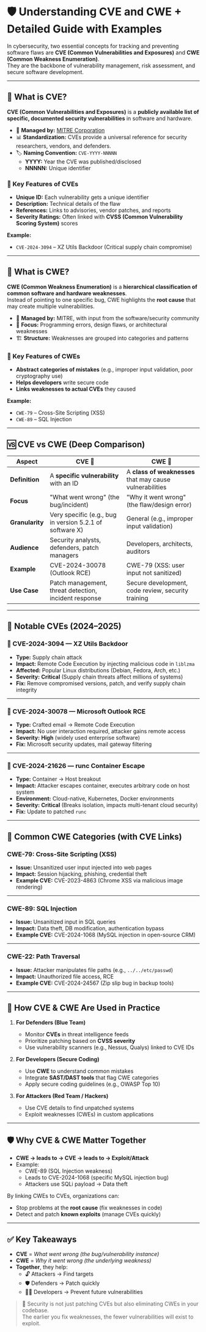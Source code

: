 # 🛡️ Understanding CVE and CWE + Detailed Guide with Examples

In cybersecurity, two essential concepts for tracking and preventing software flaws are **CVE (Common Vulnerabilities and Exposures)** and **CWE (Common Weakness Enumeration)**.  
They are the backbone of vulnerability management, risk assessment, and secure software development.

---

## 🔎 What is CVE?

**CVE (Common Vulnerabilities and Exposures)** is a **publicly available list of specific, documented security vulnerabilities** in software and hardware.  

- 📌 **Managed by:** [MITRE Corporation](https://cve.org)  
- 📊 **Standardization:** CVEs provide a universal reference for security researchers, vendors, and defenders.  
- 🏷️ **Naming Convention:** `CVE-YYYY-NNNNN`  
  - **YYYY:** Year the CVE was published/disclosed  
  - **NNNNN:** Unique identifier  

### 📌 Key Features of CVEs
- **Unique ID:** Each vulnerability gets a unique identifier  
- **Description:** Technical details of the flaw  
- **References:** Links to advisories, vendor patches, and reports  
- **Severity Ratings:** Often linked with **CVSS (Common Vulnerability Scoring System)** scores  

**Example:**  
- `CVE-2024-3094` – XZ Utils Backdoor (Critical supply chain compromise)  

---

## 🔎 What is CWE?

**CWE (Common Weakness Enumeration)** is a **hierarchical classification of common software and hardware weaknesses**.  
Instead of pointing to one specific bug, CWE highlights the **root cause** that may create multiple vulnerabilities.  

- 📌 **Managed by:** MITRE, with input from the software/security community  
- 🧩 **Focus:** Programming errors, design flaws, or architectural weaknesses  
- 🏗️ **Structure:** Weaknesses are grouped into categories and patterns  

### 📌 Key Features of CWEs
- **Abstract categories of mistakes** (e.g., improper input validation, poor cryptography use)  
- **Helps developers** write secure code  
- **Links weaknesses to actual CVEs** they caused  

**Example:**  
- `CWE-79` – Cross-Site Scripting (XSS)  
- `CWE-89` – SQL Injection  

---

## 🆚 CVE vs CWE (Deep Comparison)

| Aspect          | CVE 📝 | CWE 🧩 |
|-----------------|--------|--------|
| **Definition**  | A **specific vulnerability** with an ID | A **class of weaknesses** that may cause vulnerabilities |
| **Focus**       | "What went wrong" (the bug/incident) | "Why it went wrong" (the flaw/design error) |
| **Granularity** | Very specific (e.g., bug in version 5.2.1 of software X) | General (e.g., improper input validation) |
| **Audience**    | Security analysts, defenders, patch managers | Developers, architects, auditors |
| **Example**     | CVE-2024-30078 (Outlook RCE) | CWE-79 (XSS: user input not sanitized) |
| **Use Case**    | Patch management, threat detection, incident response | Secure development, code review, security training |

---

## 🚨 Notable CVEs (2024–2025)

### 🔹 CVE-2024-3094 — XZ Utils Backdoor
- **Type:** Supply chain attack  
- **Impact:** Remote Code Execution by injecting malicious code in `liblzma`  
- **Affected:** Popular Linux distributions (Debian, Fedora, Arch, etc.)  
- **Severity:** **Critical** (Supply chain threats affect millions of systems)  
- **Fix:** Remove compromised versions, patch, and verify supply chain integrity  

---

### 🔹 CVE-2024-30078 — Microsoft Outlook RCE
- **Type:** Crafted email → Remote Code Execution  
- **Impact:** No user interaction required, attacker gains remote access  
- **Severity:** **High** (widely used enterprise software)  
- **Fix:** Microsoft security updates, mail gateway filtering  

---

### 🔹 CVE-2024-21626 — runc Container Escape
- **Type:** Container → Host breakout  
- **Impact:** Attacker escapes container, executes arbitrary code on host system  
- **Environment:** Cloud-native, Kubernetes, Docker environments  
- **Severity:** **Critical** (Breaks isolation, impacts multi-tenant cloud security)  
- **Fix:** Update to patched `runc`  

---

## 📂 Common CWE Categories (with CVE Links)

### CWE-79: Cross-Site Scripting (XSS)
- **Issue:** Unsanitized user input injected into web pages  
- **Impact:** Session hijacking, phishing, credential theft  
- **Example CVE:** CVE-2023-4863 (Chrome XSS via malicious image rendering)  

---

### CWE-89: SQL Injection
- **Issue:** Unsanitized input in SQL queries  
- **Impact:** Data theft, DB modification, authentication bypass  
- **Example CVE:** CVE-2024-1068 (MySQL injection in open-source CRM)  

---

### CWE-22: Path Traversal
- **Issue:** Attacker manipulates file paths (e.g., `../../etc/passwd`)  
- **Impact:** Unauthorized file access, RCE  
- **Example CVE:** CVE-2024-24567 (Zip slip bug in backup tools)  

---

## 🔧 How CVE & CWE Are Used in Practice

1. **For Defenders (Blue Team)**  
   - Monitor **CVEs** in threat intelligence feeds  
   - Prioritize patching based on **CVSS severity**  
   - Use vulnerability scanners (e.g., Nessus, Qualys) linked to CVE IDs  

2. **For Developers (Secure Coding)**  
   - Use **CWE** to understand common mistakes  
   - Integrate **SAST/DAST tools** that flag CWE categories  
   - Apply secure coding guidelines (e.g., OWASP Top 10)  

3. **For Attackers (Red Team / Hackers)**  
   - Use CVE details to find unpatched systems  
   - Exploit weaknesses (CWEs) in custom applications  

---

## 🛡️ Why CVE & CWE Matter Together

- **CWE → leads to → CVE → leads to → Exploit/Attack**  
- Example:  
  - CWE-89 (SQL Injection weakness)  
  - Leads to CVE-2024-1068 (specific MySQL injection bug)  
  - Attackers use SQLi payload → Data theft  

By linking CWEs to CVEs, organizations can:
- Stop problems at the **root cause** (fix weaknesses in code)  
- Detect and patch **known exploits** (manage CVEs quickly)  

---

## ✅ Key Takeaways

- **CVE** = *What went wrong (the bug/vulnerability instance)*  
- **CWE** = *Why it went wrong (the underlying weakness)*  
- **Together**, they help:  
  - 🔓 Attackers → Find targets  
  - 🛡️ Defenders → Patch quickly  
  - 👩‍💻 Developers → Prevent future vulnerabilities  

> 🚨 Security is not just patching CVEs but also eliminating CWEs in your codebase.  
> The earlier you fix weaknesses, the fewer vulnerabilities will exist to exploit.

